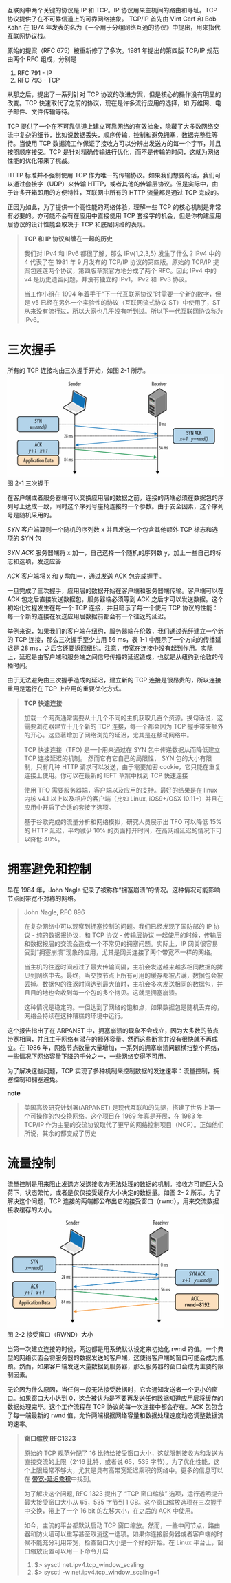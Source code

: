 互联网中两个关键的协议是 IP 和 TCP。IP 协议用来主机间的路由和寻址。TCP 协议提供了在不可靠信道上的可靠网络抽象。 TCP/IP 首先由 Vint Cerf 和 Bob Kahn 在 1974 年发表的名为《一个用于分组网络互通的协议》中提出，用来指代互联网协议栈。

原始的提案（RFC 675）被重新修了了多次。1981 年提出的第四版 TCP/IP 规范由两个 RFC 组成，分别是
1. RFC 791 - IP
2. RFC 793 - TCP

从那之后，提出了一系列针对 TCP 协议的改进方案，但是核心的操作没有明显的改变。TCP 快速取代了之前的协议，现在是许多流行应用的选择，如 万维网、电子邮件、文件传输等待。

TCP 提供了一个在不可靠信道上建立可靠网络的有效抽象，隐藏了大多数网络交流中复杂的细节，比如说数据丢失，顺序传输，控制和避免拥塞，数据完整性等待。当使用 TCP 数据流工作保证了接收方可以分辨出发送方的每一个字节，并且按照顺序接受。TCP 是针对精确传输进行优化，而不是传输的时间，这就为网络性能的优化带来了挑战。

HTTP 标准并不强制使用 TCP 作为唯一的传输协议。如果我们想要的话，我们可以通过套接字（UDP）来传输 HTTP，或者其他的传输层协议。但是实际中，由于许多开箱即用的方便特性，互联网中所有的 HTTP 流量都是通过 TCP 完成的。

正因为如此，为了提供一个高性能的网络体验，理解一些 TCP 的核心机制是非常有必要的。亦可能不会有在应用中直接使用 TCP 套接字的机会，但是你构建应用层协议的设计性能会取决于 TCP 和底层网络的表现。

> **TCP 和 IP 协议纠缠在一起的历史**
>
> 我们对 IPv4 和 IPv6 都很了解，那么 IPv{1,2,3,5} 发生了什么？IPv4 中的 4 代表了在 1981 年 9 月发布的 TCP/IP 协议的第四版。原始的 TCP/IP 提案包莲莲两个协议，第四版草案官方地分成了两个 RFC。因此 IPv4 中的 v4 是历史遗留问题，并没有独立的 IPv1，IPv2 和 IPv3 协议。
>
> 当工作小组在 1994 年着手于“下一代互联网协议”时需要一个新的数字，但是 v5 已经在另外一个实验性的协议（互联网流式协议 ST）中使用了，ST 从来没有流行过，所以大家也几乎没有听到过。所以下一代互联网协议称为 IPv6。

# 三次握手
所有的 TCP 连接均由三次握手开始，如图 2-1 所示。
![Three-way handshake](assets/2017-04-18-13-11-32.png)
图 2-1 三次握手

在客户端或者服务器端可以交换应用层的数据之前，连接的两端必须在数据包的序列号上达成一致，同时这个序列号座椅连接的一个参数。由于安全因素，这个序列号是随机采用的。

*SYN*
客户端算则一个随机的序列数 x 并且发送一个包含其他额外 TCP 标志和选项的 SYN 包

*SYN ACK*
服务器端将 x 加一，自己选择一个随机的序列数 y，加上一些自己的标志和选项，发送应答

*ACK*
客户端将 x 和 y 均加一，通过发送 ACK 包完成握手。

一旦完成了三次握手，应用层的数据开始在客户端和服务器端传输。客户端可以在 ACK 包之后直接发送数据包，服务器端必须等到 ACK 之后才可以发送数据。这个初始化过程发生在每一个 TCP 连接，并且暗示了每一个使用 TCP 协议的性能：每一个新的连接在发送应用层数据前都会有一个往返的延迟。

举例来说，如果我们的客户端在纽约，服务器端在伦敦，我们通过光纤建立一个新的 TCP 连接，那么三次握手至少占用 56 ms，表 1-1 中展示了一个方向的传播延迟是 28 ms，之后它还要返回纽约。注意，带宽在连接中没有起到作用。实际上，延迟是由客户端和服务端之间信号传播的延迟造成，也就是从纽约到伦敦的传播时间。

由于无法避免由三次握手造成的延迟，建立新的 TCP 连接是很昂贵的，所以连接重用是运行在 TCP 上应用的重要优化方式。

> **TCP 快速连接**
>
> 加载一个网页通常需要从十几个不同的主机获取几百个资源。换句话说，这需要浏览器建立十几个新的 TCP 连接，每一个都会因为 TCP 握手带来额外的开心。这显著增加了网络浏览的延迟，尤其是在移动网络中。
>
> TCP 快速连接（TFO) 是一个用来通过在 SYN 包中传递数据从而降低建立 TCP 连接延迟的机制。 然而它有它自己的局限性， SYN 包的大小有限制，只有几种 HTTP 请求可以发送，由于需要加密 cookie，它只能在重复连接上使用。你可以在最新的 IEFT 草案中找到 TCP 快速连接
>
> 使用 TFO 需要服务器端，客户端以及应用的支持。最好的结果是在 linux 内核 v4.1 以上以及相应的客户端（比如 Linux, iOS9+/OSX 10.11+）并且在应用中开启了合适的套接字选项。 
>
> 基于谷歌完成的流量分析和网络模拟，研究人员展示出 TFO 可以降低 15% 的 HTTP 延迟，平均减少 10% 的页面打开时间，在高网络延迟的情况下可以降低 40%。

# 拥塞避免和控制
早在 1984 年，John Nagle 记录了被称作“拥塞崩溃”的情况。这种情况可能影响节点间带宽不对称的网络。

> John Nagle, RFC 896
>
> 在复杂网络中可以观察到拥塞控制的问题。我们已经发现了国防部的 IP 协议 - 纯的数据报协议，和 TCP 协议 - 传输层协议 一起使用的时候，传输层和数据报层的交流会造成一个不常见的拥塞问题。实际上，IP 网关很容易受到“拥塞崩溃”现象的应用，尤其是网关连接了两个带宽不一样的网络。
>
> 当主机的往返时间超过了最大传输间隔，主机会发送越来越多相同数据的拷贝到网络中去。最终，当交换节点上所有可用的缓存都被占满，数据包会被丢掉。数据包的往返时间达到最大值时，主机会多次发送相同的数据包，并且目的地也会收到每一个包的多个拷贝。这就是拥塞崩溃。
>
> 这种情况是稳定的。一但达到了网络的饱和点，如果数据包是随机丢弃的，网络会持续在这种糟糕的环境中运行。

这个报告指出了在 ARPANET 中，拥塞崩溃的现象不会成立，因为大多数的节点带宽相同，并且主干网络有潜在的额外容量。然而这些断言并没有很快就不再成立。在 1986 年，网络节点数量大量增加，一系列的拥塞崩溃问题横扫整个网络，一些情况下网络容量下降的千分之一，一些网络变得不可用。

为了解决这些问题，TCP 实现了多种机制来控制数据的发送速率：流量控制，拥塞控制和拥塞避免。

**note**
> 美国高级研究计划署(ARPANET) 是现代互联和的先驱，搭建了世界上第一个可操作的包交换网络。这个项目在 1969 年真是开展，在 1983 年 TCP/IP 作为主要的交流协议取代了更早的网络控制项目（NCP）。正如他们所说，其余的都变成了历史

# 流量控制
流量控制是用来阻止发送方发送接收方无法处理的数据的机制。接收方可能巨大负荷下，状态繁忙，或者是仅仅接受缓存大小决定的数据量。如图 2- 2 所示，为了解决这个问题，TCP 连接的两端都公布出它的接受窗口（rwnd），用来交流数据接收缓存的大小。
![RWND](assets/2017-04-18-15-21-04.png)
图 2-2 接受窗口（RWND）大小

当第一次建立连接的时候，两边都是用系统默认设定来初始化 rwnd 的值。一个典型的网络页面会将服务器的数据发送的客户端，这使得客户端的窗口可能会成为瓶颈。然而，如果客户端发送大量数据到服务器，那么服务器的窗口会成为主要的限制因素。

无论因为什么原因，当任何一段无法接受数据时，它会通知发送者一个更小的窗口。如果窗口大小达到 0，这会被认为是不要再发送任何数据知道应用层将缓存的数据处理完毕。这个工作流程在 TCP 协议的每一次连接中都会存在。ACK 包包含了每一端最新的 rwnd 值，允许两端根据网络容量和数据处理速度动态调整数据流的速率。

> **窗口缩放 RFC1323**
>
> 原始的 TCP 规范分配了 16 比特给接受窗口大小，这就限制接收方和发送方直接交流的上限（2^16 比特，或者说 65，535 字节）。为了优化性能，这个上限经常不够大，尤其是具有高带宽延迟乘积的网络中。更多的信息可以在 [带宽-延迟乘积](https://hpbn.co/building-blocks-of-tcp/#bandwidth-delay-product)中找到。
>
> 为了解决这个问题, RFC 1323 提出了 “TCP 窗口缩放” 选项，运行透明提升最大接受窗口大小从 65，535 字节到 1 GB。这个窗口缩放选项在三次握手中交换，带上了一个 16 bit 的左移大小，在之后的 ACK 中使用。
>
> 如今，主流的平台都默认启动 TCP 窗口缩放。然而，一些中间节点，路由器和防火墙可以重写甚至取消这一选项。如果你连接服务器或者客户端的时候不能充分利用带宽，检查窗口大小是一个好的开始。在 Linux 平台上，窗口缩放设置可以用一下命令开启
> 1. $> sysctl net.ipv4.tcp_window_scaling
> 2. $> sysctl -w net.ipv4.tcp_window_scaling=1